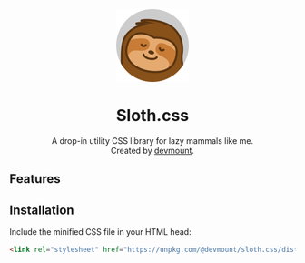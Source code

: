 <p align="center"><img src="./assets/logo.png" alt="Logo showing a smiling sloth" width="128px" /></p>
<h1 align="center">Sloth.css</h1>
<p align="center">A drop-in utility CSS library for lazy mammals like me.<br />Created by <a href="https://github.com/devmount" target="_blank">devmount</a>.</p>
</p>

## Features

## Installation

Include the minified CSS file in your HTML head:

```html
<link rel="stylesheet" href="https://unpkg.com/@devmount/sloth.css/dist/sloth.min.css" />
```
